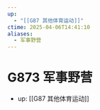```yaml
---
up:
  - "[[G87 其他体育运动]]"
ctime: 2025-04-06T14:41:10
aliases:
  - 军事野营
---
```


# G873 军事野营

- up: [[G87 其他体育运动]]
